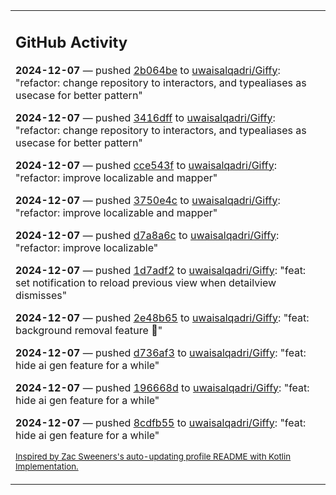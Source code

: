 <table><tr><td valign="top" width="100%">    

## GitHub Activity

**2024-12-07** — pushed [2b064be](https://github.com/uwaisalqadri/Giffy/commits/2b064be25f23dff5bbf9acc6aa0b1240bd9fa9c6) to [uwaisalqadri/Giffy](https://github.com/uwaisalqadri/Giffy): "refactor: change repository to interactors, and typealiases as usecase for better pattern"

**2024-12-07** — pushed [3416dff](https://github.com/uwaisalqadri/Giffy/commits/3416dffed2aff34a53cc28b89ac869ef886883f9) to [uwaisalqadri/Giffy](https://github.com/uwaisalqadri/Giffy): "refactor: change repository to interactors, and typealiases as usecase for better pattern"

**2024-12-07** — pushed [cce543f](https://github.com/uwaisalqadri/Giffy/commits/cce543fe8dcbc7b3a7f176a72298e80401f86958) to [uwaisalqadri/Giffy](https://github.com/uwaisalqadri/Giffy): "refactor: improve localizable and mapper"

**2024-12-07** — pushed [3750e4c](https://github.com/uwaisalqadri/Giffy/commits/3750e4c002ceaee46317a0b9a805f18fa5f1e2b3) to [uwaisalqadri/Giffy](https://github.com/uwaisalqadri/Giffy): "refactor: improve localizable and mapper"

**2024-12-07** — pushed [d7a8a6c](https://github.com/uwaisalqadri/Giffy/commits/d7a8a6c0cb5c30beeb86a92e26b4859c15fe8eaa) to [uwaisalqadri/Giffy](https://github.com/uwaisalqadri/Giffy): "refactor: improve localizable"

**2024-12-07** — pushed [1d7adf2](https://github.com/uwaisalqadri/Giffy/commits/1d7adf247c8dd4f7ae849517bd7c693ad1264b7e) to [uwaisalqadri/Giffy](https://github.com/uwaisalqadri/Giffy): "feat: set notification to reload previous view when detailview dismisses"

**2024-12-07** — pushed [2e48b65](https://github.com/uwaisalqadri/Giffy/commits/2e48b654a26bc533b2d6cad63f270216c9026b68) to [uwaisalqadri/Giffy](https://github.com/uwaisalqadri/Giffy): "feat: background removal feature 🚀"

**2024-12-07** — pushed [d736af3](https://github.com/uwaisalqadri/Giffy/commits/d736af3ca704bf4d36609c3857f4bff72074f3f3) to [uwaisalqadri/Giffy](https://github.com/uwaisalqadri/Giffy): "feat: hide ai gen feature for a while"

**2024-12-07** — pushed [196668d](https://github.com/uwaisalqadri/Giffy/commits/196668d2cb3bc4da8ffe498c33a2c59a1421c61c) to [uwaisalqadri/Giffy](https://github.com/uwaisalqadri/Giffy): "feat: hide ai gen feature for a while"

**2024-12-07** — pushed [8cdfb55](https://github.com/uwaisalqadri/Giffy/commits/8cdfb55a97a9c07a81367086e8f491cb46ccf0b8) to [uwaisalqadri/Giffy](https://github.com/uwaisalqadri/Giffy): "feat: hide ai gen feature for a while"
                
<sub><a href="https://github.com/ZacSweers/ZacSweers/">Inspired by Zac Sweeners's auto-updating profile README with Kotlin Implementation.</a></sub>
        